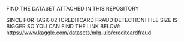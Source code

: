 FIND THE DATASET ATTACHED IN THIS REPOSITORY

SINCE FOR TASK-02 [CREDITCARD FRAUD DETECTION] FILE SIZE IS BIGGER SO YOU CAN FIND THE LINK BELOW:
  https://www.kaggle.com/datasets/mlg-ulb/creditcardfraud

  
